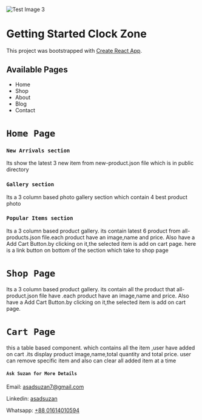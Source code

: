 ![Test Image 3](./src/assets/web.png)

# Getting Started Clock Zone

This project was bootstrapped with [Create React App](https://github.com/facebook/create-react-app).

## Available Pages

- Home
- Shop
- About
- Blog
- Contact

# `Home Page`

### `New Arrivals section`

Its show the latest 3 new item from new-product.json file which is in public directory

### `Gallery section`

Its a 3 column based photo gallery section which contain 4 best product photo

### `Popular Items section`

Its a 3 column based product gallery. its contain latest 6 product from all-products.json file.each product have an image,name and price. Also have a Add Cart Button.by clicking on it,the selected item is add on cart page. here is a link button on bottom of the section which take to shop page

# `Shop Page`

Its a 3 column based product gallery. its contain all the product that all-product.json file have .each product have an image,name and price. Also have a Add Cart Button.by clicking on it,the selected item is add on cart page.

# `Cart Page`

this a table based component. which contains all the item ,user have added on cart .its display product image,name,total quantity and total price.
user can remove specific item and also can clear all added item at a time

#### `Ask Suzan for More Details`

Email: asadsuzan7@gmail.com

Linkedin: [asadsuzan](https://www.linkedin.com/in/asadsuzan/)

Whatsapp: [+88 01614010594](https://wa.me/message/46YDVA5OUV5RC1)
